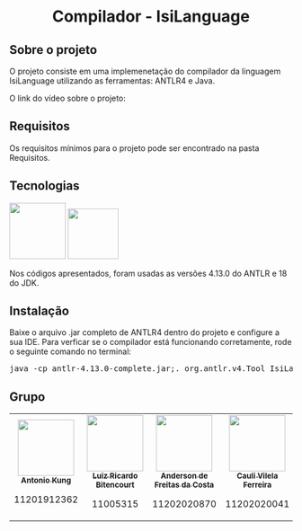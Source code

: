 <h1 align="center"> Compilador - IsiLanguage </h1>

## Sobre o projeto

<p>O projeto consiste em uma implemenetação do compilador da linguagem IsiLanguage utilizando as ferramentas: ANTLR4 e Java.</p>
<p>O link do vídeo sobre o projeto:</p>

## Requisitos

<p>Os requisitos mínimos para o projeto pode ser encontrado na pasta Requisitos.</p>

## Tecnologias

<img src="https://avatars.githubusercontent.com/u/80584?s=200&v=4"  width="100px;"/> <img src="https://static.mundoeducacao.uol.com.br/mundoeducacao/conteudo_legenda/47bb859e52444b02002dfe9e11de8c1e.jpg"  width="90px;"/>

Nos códigos apresentados, foram usadas as versões 4.13.0 do ANTLR e 18 do JDK.

## Instalação

Baixe o arquivo .jar completo de ANTLR4 dentro do projeto e configure a sua IDE. Para verficar se o compilador está funcionando corretamente, rode o seguinte comando no terminal:

<pre>
java -cp antlr-4.13.0-complete.jar;. org.antlr.v4.Tool IsiLang.g4 -package parser -o ./src/parser/ 
</pre>

## Grupo

<table>
  <tr>
    <td align="center">
      <a href="https://github.com/ShaoYi0206">
        <img src="https://github.com/ShaoYi0206.png" width="100px;"/><br>
        <sub>
          <b>Antonio Kung</b>
        </sub>        
      </a>
      <p>11201912362</p>
    </td>
    <td align="center">
      <a href="https://github.com/loowiz">
        <img src="https://luizbitencourt.files.wordpress.com/2023/08/luizb.jpg" width="100px;"/><br>
        <sub>
          <b>Luiz Ricardo Bitencourt</b>
        </sub>        
      </a>
      <p>11005315</p>
    </td>
    <td align="center">
      <a href="https://github.com/andersonFreitas22">
        <img src="https://github.com/andersonFreitas22.png" width="100px;"/><br>
        <sub>
          <b>Anderson de Freitas da Costa</b>
        </sub>        
      </a>
      <p>11202020870</p>
    </td>
    <td align="center">
      <a href="https://github.com/coquizin">
        <img src="https://github.com/coquizin.png" width="100px;"/><br>
        <sub>
          <b>Cauli Vilela Ferreira</b>
        </sub>        
      </a>
      <p>11202020041</p>
    </td>
  </table>
